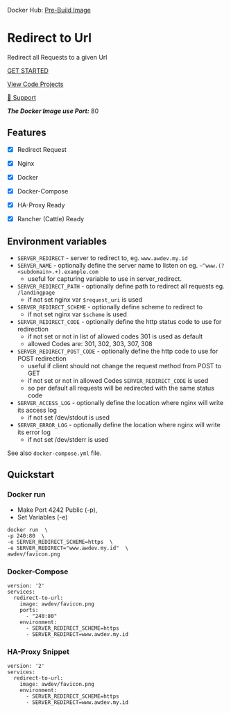 Docker Hub: [Pre-Build Image](https://hub.docker.com/search?q=)

# Redirect to Url
Redirect all Requests to a given Url

[GET STARTED](https://www.awdev.my.id)

[View Code Projects](https://www.awdev.my.id/home.html)

[💝 Support](https://github.com/sponsors/wahyu9kdl)

***The Docker Image use Port:*** 80

## Features
- [x] Redirect Request
- [x] Nginx
- [x] Docker
- [x] Docker-Compose
- [x] HA-Proxy Ready
- [x] Rancher (Cattle) Ready


## Environment variables

- `SERVER_REDIRECT` - server to redirect to, eg. `www.awdev.my.id`
- `SERVER_NAME` - optionally define the server name to listen on eg. `~^www.(?<subdomain>.+).example.com`
   - useful for capturing variable to use in server_redirect. 
- `SERVER_REDIRECT_PATH` - optionally define path to redirect all requests eg. `/landingpage`
   - if not set nginx var `$request_uri` is used
- `SERVER_REDIRECT_SCHEME` - optionally define scheme to redirect to 
   - if not set nginx var `$scheme` is used
- `SERVER_REDIRECT_CODE` - optionally define the http status code to use for redirection
   - if not set or not in list of allowed codes 301 is used as default
   - allowed Codes are: 301, 302, 303, 307, 308
 - `SERVER_REDIRECT_POST_CODE` - optionally define the http code to use for POST redirection
    - useful if client should not change the request method from POST to GET
    - if not set or not in allowed Codes `SERVER_REDIRECT_CODE` is used
    - so per default all requests will be redirected with the same status code
- `SERVER_ACCESS_LOG` - optionally define the location where nginx will write its access log
   - if not set /dev/stdout is used
- `SERVER_ERROR_LOG` - optionally define the location where nginx will write its error log
   - if not set /dev/stderr is used

See also `docker-compose.yml` file.


## Quickstart
### Docker run
- Make Port 4242 Public (-p),
- Set Variables (-e)
```
docker run  \
-p 240:80  \
-e SERVER_REDIRECT_SCHEME=https  \
-e SERVER_REDIRECT="www.awdev.my.id"  \
awdev/favicon.png
```

### Docker-Compose
```
version: '2'
services:
  redirect-to-url:
    image: awdev/favicon.png
    ports:
      - "240:80"
    environment:
      - SERVER_REDIRECT_SCHEME=https
      - SERVER_REDIRECT=www.awdev.my.id
```

### HA-Proxy Snippet
```
version: '2'
services:
  redirect-to-url:
    image: awdev/favicon.png
    environment:
      - SERVER_REDIRECT_SCHEME=https
      - SERVER_REDIRECT=www.awdev.my.id
```
